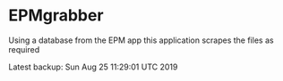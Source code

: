 # EPMgrabber
Using a database from the EPM app this application scrapes the files as required


Latest backup: Sun Aug 25 11:29:01 UTC 2019
